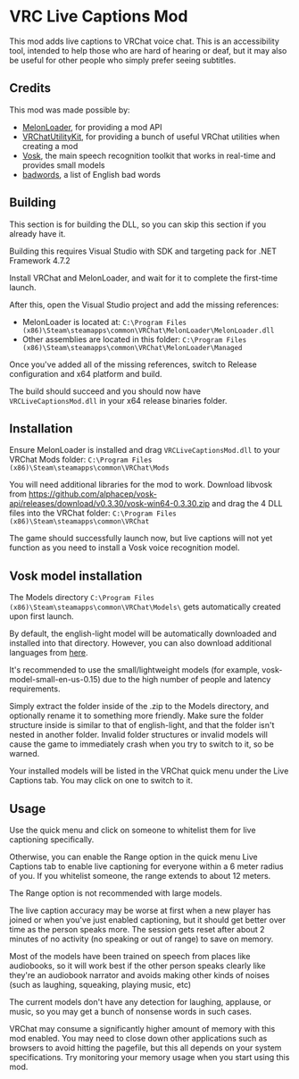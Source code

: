 # VRC Live Captions Mod

This mod adds live captions to VRChat voice chat. This is an accessibility tool, intended to help those who are hard of hearing or deaf, but it may also be useful for other people who simply prefer seeing subtitles.

## Credits

This mod was made possible by:
 * [MelonLoader](https://melonwiki.xyz), for providing a mod API
 * [VRChatUtilityKit](https://github.com/loukylor/VRC-Mods), for providing a bunch of useful VRChat utilities when creating a mod
 * [Vosk](https://alphacephei.com/vosk/), the main speech recognition toolkit that works in real-time and provides small models
 * [badwords](https://github.com/web-mech/badwords), a list of English bad words

## Building

This section is for building the DLL, so you can skip this section if you already have it.

Building this requires Visual Studio with SDK and targeting pack for .NET Framework 4.7.2

Install VRChat and MelonLoader, and wait for it to complete the first-time launch.

After this, open the Visual Studio project and add the missing references:
 * MelonLoader is located at: `C:\Program Files (x86)\Steam\steamapps\common\VRChat\MelonLoader\MelonLoader.dll`
 * Other assemblies are located in this folder: `C:\Program Files (x86)\Steam\steamapps\common\VRChat\MelonLoader\Managed`

Once you've added all of the missing references, switch to Release configuration and x64 platform and build.

The build should succeed and you should now have `VRCLiveCaptionsMod.dll` in your x64 release binaries folder.

## Installation

Ensure MelonLoader is installed and drag `VRCLiveCaptionsMod.dll` to your VRChat Mods folder: `C:\Program Files (x86)\Steam\steamapps\common\VRChat\Mods`

You will need additional libraries for the mod to work. Download libvosk from https://github.com/alphacep/vosk-api/releases/download/v0.3.30/vosk-win64-0.3.30.zip and drag the 4 DLL files into the VRChat folder: `C:\Program Files (x86)\Steam\steamapps\common\VRChat`

The game should successfully launch now, but live captions will not yet function as you need to install a Vosk voice recognition model.

## Vosk model installation

The Models directory `C:\Program Files (x86)\Steam\steamapps\common\VRChat\Models\` gets automatically created upon first launch.

By default, the english-light model will be automatically downloaded and installed into that directory. However, you can also download additional languages from [here](https://alphacephei.com/vosk/models).

It's recommended to use the small/lightweight models (for example, vosk-model-small-en-us-0.15) due to the high number of people and latency requirements.

Simply extract the folder inside of the .zip to the Models directory, and optionally rename it to something more friendly. Make sure the folder structure inside is similar to that of english-light, and that the folder isn't nested in another folder. Invalid folder structures or invalid models will cause the game to immediately crash when you try to switch to it, so be warned.

Your installed models will be listed in the VRChat quick menu under the Live Captions tab. You may click on one to switch to it.


## Usage

Use the quick menu and click on someone to whitelist them for live captioning specifically.

Otherwise, you can enable the Range option in the quick menu Live Captions tab to enable live captioning for everyone within a 6 meter radius of you. If you whitelist someone, the range extends to about 12 meters. 

The Range option is not recommended with large models.

The live caption accuracy may be worse at first when a new player has joined or when you've just enabled captioning, but it should get better over time as the person speaks more. The session gets reset after about 2 minutes of no activity (no speaking or out of range) to save on memory.

Most of the models have been trained on speech from places like audiobooks, so it will work best if the other person speaks clearly like they're an audiobook narrator and avoids making other kinds of noises (such as laughing, squeaking, playing music, etc)

The current models don't have any detection for laughing, applause, or music, so you may get a bunch of nonsense words in such cases.

VRChat may consume a significantly higher amount of memory with this mod enabled. You may need to close down other applications such as browsers to avoid hitting the pagefile, but this all depends on your system specifications. Try monitoring your memory usage when you start using this mod.